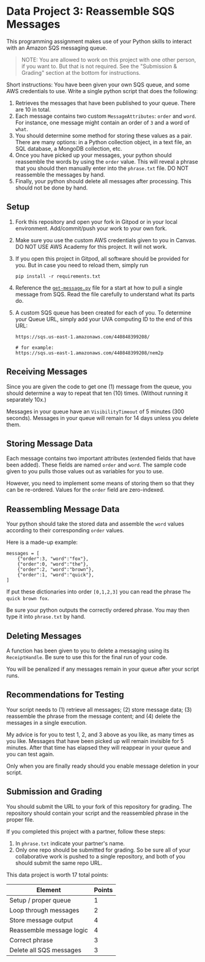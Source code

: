 # Data Project 3: Reassemble SQS Messages

This programming assignment makes use of your Python skills to interact with an Amazon SQS messaging queue.

> NOTE: You are allowed to work on this project with one other person, if you want to. But that is not required. See the "Submission & Grading" section at the bottom for instructions.

Short instructions: You have been given your own SQS queue, and some AWS credentials to use. Write a single python script that does the following:

1. Retrieves the messages that have been published to your queue. There are 10 in total.
2. Each message contains two custom `MessageAttributes`: `order` and `word`. For instance, one message might contain an order of `3` and a word of `what`.
3. You should determine some method for storing these values as a pair. There are many options: in a Python collection object, in a text file, an SQL database, a MongoDB collection, etc.
4. Once you have picked up your messages, your python should reassemble the words by using the `order` value. This will reveal a phrase that you should then manually enter into the `phrase.txt` file. DO NOT reassemble the messages by hand.
5. Finally, your python should delete all messages after processing. This should not be done by hand.


## Setup

1. Fork this repository and open your fork in Gitpod or in your local environment. Add/commit/push your work to your own fork.
2. Make sure you use the custom AWS credentials given to you in Canvas. DO NOT USE AWS Academy for this project. It will not work. 
3. If you open this project in Gitpod, all software should be provided for you. But in case you need to reload them, simply run

    ```
    pip install -r requirements.txt
    ```
4. Reference the [`get-message.py`](get-message.py) file for a start at how to pull a single message from SQS. Read the file carefully to understand what its parts do.
5. A custom SQS queue has been created for each of you. To determine your Queue URL, simply add your UVA computing ID to the end of this URL:

    ```
    https://sqs.us-east-1.amazonaws.com/440848399208/

    # for example:
    https://sqs.us-east-1.amazonaws.com/440848399208/nem2p
    ```

## Receiving Messages

Since you are given the code to get one (1) message from the queue, you should determine a way to repeat that ten (10) times. (Without running it separately 10x.)

Messages in your queue have an `VisibilityTimeout` of 5 minutes (300 seconds). Messages in your queue will remain for 14 days unless you delete them.

## Storing Message Data

Each message contains two important attributes (extended fields that have been added). These fields are named `order` and `word`. The sample code given to you pulls those values out as variables for you to use.

However, you need to implement some means of storing them so that they can be re-ordered. Values for the `order` field are zero-indexed.

## Reassembling Message Data

Your python should take the stored data and assemble the `word` values according to their corresponding `order` values.

Here is a made-up example:

```
messages = [
    {"order":3, "word":"fox"},
    {"order":0, "word":"the"},
    {"order":2, "word":"brown"},
    {"order":1, "word":"quick"},
]
```
If put these dictionaries into order `[0,1,2,3]` you can read the phrase `The quick brown fox`.

Be sure your python outputs the correctly ordered phrase. You may then type it into `phrase.txt` by hand.

## Deleting Messages

A function has been given to you to delete a messaging using its `ReceiptHandle`. Be sure to use this for the final run of your code.

You will be penalized if any messages remain in your queue after your script runs.

## Recommendations for Testing

Your script needs to (1) retrieve all messages; (2) store message data; (3) reassemble the phrase from the message content; and (4) delete the messages in a single execution.

My advice is for you to test 1, 2, and 3 above as you like, as many times as you like. Messages that have been picked up will remain invisible for 5 minutes. After that time has elapsed they will reappear in your queue and you can test again.

Only when you are finally ready should you enable message deletion in your script.

## Submission and Grading

You should submit the URL to your fork of this repository for grading. The repository should contain your script and the reassembled phrase in the proper file.

If you completed this project with a partner, follow these steps:

1. In `phrase.txt` indicate your partner's name.
2. Only one repo should be submitted for grading. So be sure all of your collaborative work is pushed to a single repository, and both of you should submit the same repo URL.

This data project is worth 17 total points:

| Element  | Points  |
|---|---|
| Setup / proper queue  | 1  |
| Loop through messages  | 2  |
| Store message output  | 4  |
| Reassemble message logic  | 4 |
| Correct phrase | 3 |
| Delete all SQS messages  | 3  |
